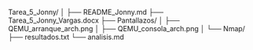 Tarea_5_Jonny/
│
├── README_Jonny.md
├── Tarea_5_Jonny_Vargas.docx
├── Pantallazos/
│   ├── QEMU_arranque_arch.png
│   ├── QEMU_consola_arch.png
│
└── Nmap/
    ├── resultados.txt
    └── analisis.md
